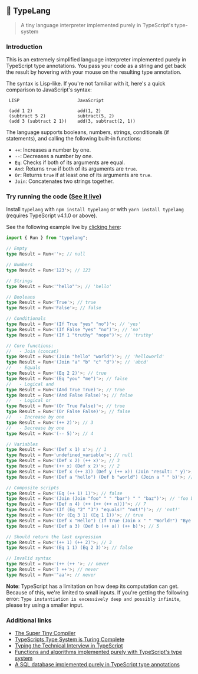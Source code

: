 ## 🌳 TypeLang

> A tiny language interpreter implemented purely in TypeScript's type-system

### Introduction

This is an extremely simplified language interpreter implemented purely in TypeScript type annotations. You pass your code as a string and get back the result by hovering with your mouse on the resulting type annotation.

The syntax is Lisp-like. If you're not familiar with it, here's a quick comparison to JavaScript's syntax:

```
 LISP                      JavaScript

 (add 1 2)                 add(1, 2)
 (subtract 5 2)            subtract(5, 2)
 (add 3 (subtract 2 1))    add(3, subtract(2, 1))
```

The language supports booleans, numbers, strings, conditionals (if statements), and calling the following built-in functions:

- `++`: Increases a number by one.
- `--`: Decreases a number by one.
- `Eq`: Checks if both of its arguments are equal.
- `And`: Returns `true` if both of its arguments are `true`.
- `Or`: Returns `true` if at least one of its arguments are `true`.
- `Join`: Concatenates two strings together.

### Try running the code ([See it live]())

Install `typelang` with `npm install typelang` or with `yarn install typelang` (requires TypeScript v4.1.0 or above).

See the following example live by [clicking here]():

```typescript
import { Run } from "typelang";

// Empty
type Result = Run<''>; // null

// Numbers
type Result = Run<'123'>; // 123

// Strings
type Result = Run<'"hello"'>; // 'hello'

// Booleans
type Result = Run<'True'>; // true
type Result = Run<'False'>; // false

// Conditionals
type Result = Run<'(If True "yes" "no")'>; // 'yes'
type Result = Run<'(If False "yes" "no")'>; // 'no'
type Result = Run<'(If 1 "truthy" "nope")'>; // 'truthy'

// Core functions:
//   - Join (concat)
type Result = Run<'(Join "hello" "world")'>; // 'helloworld'
type Result = Run<'(Join "a" "b" "c" "d")'>; // 'abcd'
//   - Equals
type Result = Run<'(Eq 2 2)'>; // true
type Result = Run<'(Eq "you" "me")'>; // false
//   - Logical and
type Result = Run<'(And True True)'>; // true
type Result = Run<'(And False False)'>; // false
//   - Logical or
type Result = Run<'(Or True False)'>; // true
type Result = Run<'(Or False False)'>; // false
//   - Increase by one
type Result = Run<'(++ 2)'>; // 3
//   - Decrease by one
type Result = Run<'(-- 5)'>; // 4

// Variables
type Result = Run<'(Def x 1) x'>; // 1
type Result = Run<'undefined_variable'>; // null
type Result = Run<'(Def x 2) (++ x)'>; // 3
type Result = Run<'(++ x) (Def x 2)'>; // 2
type Result = Run<'(Def x (++ 3)) (Def y (++ x)) (Join "result: " y)'>; // 'result: 5'
type Result = Run<'(Def a "hello") (Def b "world") (Join a " " b)'>; // 'hello world'

// Composite scripts
type Result = Run<'(Eq (++ 1) 1)'>; // false
type Result = Run<'(Join (Join "foo" " " "bar") " " "baz")'>; // 'foo bar baz'
type Result = Run<'(Def n 4) (++ (++ (++ n)))'>; // 7
type Result = Run<'(If (Eq "2" "3") "equals!" "not!")'>; // 'not!'
type Result = Run<'(Or (Eq 3 1) (Eq 1 1))'>; // true
type Result = Run<'(Def x "Hello") (If True (Join x " " "World!") "Bye!")'>; // 'Hello World!'
type Result = Run<'(Def a 3) (Def b (++ a)) (++ b)'>; // 5

// Should return the last expression
type Result = Run<'(++ 1) (++ 2)'>; // 3
type Result = Run<'(Eq 1 1) (Eq 2 3)'>; // false

// Invalid syntax
type Result = Run<'(++ (++ '>; // never
type Result = Run<') ++'>; // never
type Result = Run<'"aa'>; // never
```

**Note**: TypeScript has a limitation on how deep its computation can get. Because of this, we're limited to small inputs. If you're getting the following error: `Type instantiation is excessively deep and possibly infinite`, please try using a smaller input.

### Additional links

- [The Super Tiny Compiler](https://github.com/jamiebuilds/the-super-tiny-compiler)
- [TypeScripts Type System is Turing Complete](https://github.com/microsoft/TypeScript/issues/14833)
- [Typing the Technical Interview in TypeScript](https://gal.hagever.com/posts/typing-the-technical-interview-in-typescript/)
- [Functions and algorithms implemented purely with TypeScript's type system](https://github.com/ronami/meta-typing)
- [A SQL database implemented purely in TypeScript type annotations](https://github.com/codemix/ts-sql)
